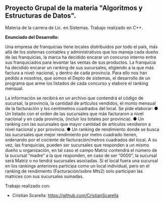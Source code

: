 ## Proyecto Grupal de la materia **"Algoritmos y Estructuras de Datos"**.
Materia de la carrera de Lic. en Sistemas. Trabajo realizado en C++.

**Enunciado del Desarrollo:**


Una empresa de franquicias tiene locales distribuidos por todo el país, más allá de los sistemas contables y administrativos que los maneja cada dueño de las franquicias, la marca ha decidido encarar un concurso interno entre sus franquiciados para levantar las ventas de sus productos. La franquicia ha decidido encarar un ranking de sus sucursales, eligiendo a la que más factura a nivel: nacional, y dentro de cada provincia. Para ello nos han pedido a nosotros, que somos el Depto de sistemas, el desarrollo de un programa que arme los listados de cada concurso y elabore el ranking mensual.

La información se recibirá en un archivo que contendrá el código de sucursal, la provincia, la cantidad de artículos vendidos, el monto mensual de la facturación y los centímetros cuadrados del local. Se pide elaborar:
●	Un listado con el orden de las sucursales que más facturaron a nivel nacional y en cada provincia, (incluir los totales por provincia). 
●	Un ranking con las sucursales que mayor cantidad de artículos vendieron a nivel nacional y por provincia. 
●	Un ranking de rendimiento donde se busca las sucursales que mejor rendimiento por metro cuadrado tienen, ordenando por el cociente de facturación/metros cuadrados del local.
A su vez, las franquicias, pueden ser sucursales que responden a un mismo dueño u organización, en tal caso el campo Matriz contendrá el número de la sucursal “madre” a la que responden, en caso de ser “0000”, la sucursal será Matriz o no tendrá sucursales asociadas.
Si el local fuera una sucursal en los rankings anteriores participa como un local individual, pero en el ranking de rendimiento (Facturación/sobre Mts2) solo participan las matrices con sus sucursales sumadas.


Trabajo realizado con: 
* Cristian Scarella: https://github.com/CristianScarella
